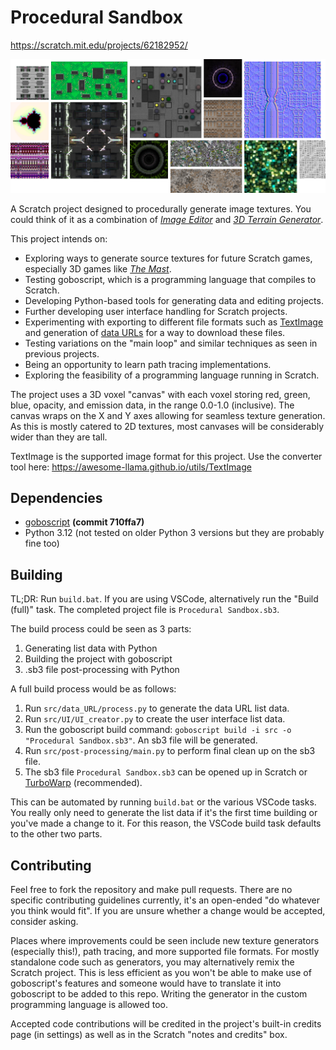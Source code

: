 # Procedural Sandbox

https://scratch.mit.edu/projects/62182952/

![](banner.png)

A Scratch project designed to procedurally generate image textures. You could think of it as a combination of *[Image Editor](https://scratch.mit.edu/projects/552647396/)* and *[3D Terrain Generator](https://scratch.mit.edu/projects/600000129/)*.

This project intends on:

- Exploring ways to generate source textures for future Scratch games, especially 3D games like *[The Mast](https://scratch.mit.edu/projects/861541218/)*.
- Testing goboscript, which is a programming language that compiles to Scratch.
- Developing Python-based tools for generating data and editing projects.
- Further developing user interface handling for Scratch projects.
- Experimenting with exporting to different file formats such as [TextImage](https://github.com/awesome-llama/TextImage) and generation of [data URLs](https://developer.mozilla.org/en-US/docs/Web/URI/Reference/Schemes/data) for a way to download these files.
- Testing variations on the "main loop" and similar techniques as seen in previous projects.
- Being an opportunity to learn path tracing implementations.
- Exploring the feasibility of a programming language running in Scratch.


The project uses a 3D voxel "canvas" with each voxel storing red, green, blue, opacity, and emission data, in the range 0.0-1.0 (inclusive). The canvas wraps on the X and Y axes allowing for seamless texture generation. As this is mostly catered to 2D textures, most canvases will be considerably wider than they are tall.

TextImage is the supported image format for this project. Use the converter tool here: https://awesome-llama.github.io/utils/TextImage


## Dependencies

- [goboscript](https://github.com/aspizu/goboscript/commit/710ffa78f19c8f7549c1d0dc3f136084bf3f96aa) **(commit 710ffa7)**
- Python 3.12 (not tested on older Python 3 versions but they are probably fine too)


## Building

TL;DR: Run `build.bat`. If you are using VSCode, alternatively run the "Build (full)" task. The completed project file is `Procedural Sandbox.sb3`.


The build process could be seen as 3 parts: 

1. Generating list data with Python
2. Building the project with goboscript
3. .sb3 file post-processing with Python

A full build process would be as follows:

1. Run `src/data_URL/process.py` to generate the data URL list data.
2. Run `src/UI/UI_creator.py` to create the user interface list data.
3. Run the goboscript build command: `goboscript build -i src -o "Procedural Sandbox.sb3"`. An sb3 file will be generated.
4. Run `src/post-processing/main.py` to perform final clean up on the sb3 file. 
5. The sb3 file `Procedural Sandbox.sb3` can be opened up in Scratch or [TurboWarp](https://turbowarp.org/) (recommended).

This can be automated by running `build.bat` or the various VSCode tasks. You really only need to generate the list data if it's the first time building or you've made a change to it. For this reason, the VSCode build task defaults to the other two parts.


## Contributing

Feel free to fork the repository and make pull requests. There are no specific contributing guidelines currently, it's an open-ended "do whatever you think would fit". If you are unsure whether a change would be accepted, consider asking.

Places where improvements could be seen include new texture generators (especially this!), path tracing, and more supported file formats. For mostly standalone code such as generators, you may alternatively remix the Scratch project. This is less efficient as you won't be able to make use of goboscript's features and someone would have to translate it into goboscript to be added to this repo. Writing the generator in the custom programming language is allowed too.

Accepted code contributions will be credited in the project's built-in credits page (in settings) as well as in the Scratch "notes and credits" box.
